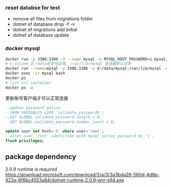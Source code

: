 ### reset databse for test

* remove all files from migrations folder
* dotnet ef database drop -f -v
* dotnet ef migrations add Initial
* dotnet ef database update

### docker mysql

```bash
docker run -p 3306:3306 -d --name mysql -e MYSQL_ROOT_PASSWORD=1 mysql/mysql-server
#-v volume d:/data是本地目录, /var/lib/mysql 是容器默认目录
docker run --name=mysql -p 3306:3306 -v d:/data/mysql:/var/lib/mysql -e MYSQL_ROOT_PASSWORD=1 -d mysql/mysql-server
docker exec -it mysql bash
docker ps
# list all container
docker ps -a
```

更新账号客户端才可以正常连接

```sql
--update passowrd_policy
--SHOW VARIABLES LIKE 'validate_password%';
--SET GLOBAL validate_password.length = 6;
--SET GLOBAL validate_password.number_count = 0;

update user set host='%' where user='root';
--alter user 'root' identified with mysql_native_password by '1';
flush privileges;
```
## package dependency
2.0.9 runtime is required
https://download.microsoft.com/download/3/a/3/3a3bda26-560d-4d8e-922e-6f6bc4553a84/dotnet-runtime-2.0.9-win-x64.exe